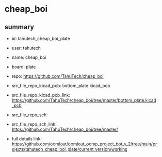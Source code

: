 # cheap_boi
 
## summary 
* id: tahutech_cheap_boi_plate
* user: tahutech
* name: cheap_boi
* board: plate
* repo: https://github.com/TahuTech/cheap_boi
* src_file_repo_kicad_pcb: bottom_plate.kicad_pcb
* src_file_repo_kicad_pcb_link: https://github.com/TahuTech/cheap_boi/tree/master/bottom_plate.kicad_pcb


* src_file_repo_sch: 
* src_file_repo_sch_link: https://github.com/TahuTech/cheap_boi/tree/master/
* full details link: https://github.com/oomlout/oomlout_oomp_project_bot_v_2/tree/main/projects/tahutech_cheap_boi_plate/current_version/working  







